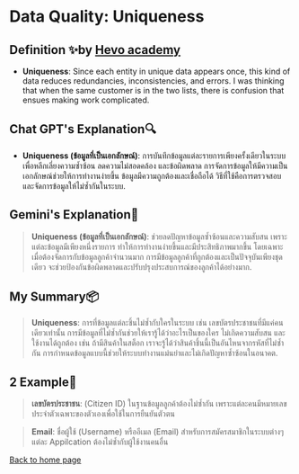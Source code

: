 # Data Quality: Uniqueness

## Definition ✨by [Hevo academy](https://hevoacademy.com/data-quality/what-is-data-quality/)

- **Uniqueness**: Since each entity in unique data appears once, this kind of data reduces redundancies, inconsistencies, and errors. I was thinking that when the same customer is in the two lists, there is confusion that ensues making work complicated.

## Chat GPT's Explanation🔍

- **Uniqueness (ข้อมูลที่เป็นเอกลักษณ์)**: การบันทึกข้อมูลแต่ละรายการเพียงครั้งเดียวในระบบ เพื่อหลีกเลี่ยงความซ้ำซ้อน ลดความไม่สอดคล้อง และข้อผิดพลาด การจัดการข้อมูลให้มีความเป็นเอกลักษณ์ช่วยให้การทำงานง่ายขึ้น ข้อมูลมีความถูกต้องและเชื่อถือได้ วิธีที่ใช้คือการตรวจสอบและจัดการข้อมูลให้ไม่ซ้ำกันในระบบ.

## Gemini's Explanation📖

> **Uniqueness (ข้อมูลที่เป็นเอกลักษณ์)**: ช่วยลดปัญหาข้อมูลซ้ำซ้อนและความสับสน เพราะแต่ละข้อมูลมีเพียงหนึ่งรายการ ทำให้การทำงานง่ายขึ้นและมีประสิทธิภาพมากขึ้น โดยเฉพาะเมื่อต้องจัดการกับข้อมูลลูกค้าจำนวนมาก การมีข้อมูลลูกค้าที่ถูกต้องและเป็นปัจจุบันเพียงชุดเดียว จะช่วยป้องกันข้อผิดพลาดและปรับปรุงประสบการณ์ของลูกค้าได้อย่างมาก.

## My Summary📦

> **Uniqueness**: การที่ข้อมูลแต่ละชิ้นไม่ซ้ำกับใครในระบบ เช่น เลขบัตรประชาชนที่มีแค่คนเดียวเท่านั้น การมีข้อมูลที่ไม่ซ้ำกันช่วยให้เรารู้ได้ว่าอะไรเป็นของใคร ไม่เกิดความสับสน และใช้งานได้ถูกต้อง เช่น ถ้ามีสินค้าในสต็อก เราจะรู้ได้ว่าสินค้าชิ้นนี้เป็นอันไหนจากรหัสที่ไม่ซ้ำกัน การกำหนดข้อมูลแบบนี้ช่วยให้ระบบทำงานแม่นยำและไม่เกิดปัญหาซ้ำซ้อนในอนาคต.

## 2 Example📰

> **เลขบัตรประชาชน**: (Citizen ID) ในฐานข้อมูลลูกค้าต้องไม่ซ้ำกัน เพราะแต่ละคนมีหมายเลขประจำตัวเฉพาะของตัวเองเพื่อใช้ในการยืนยันตัวตน

> **Email**: ชื่อผู้ใช้ (Username) หรืออีเมล (Email) สำหรับการสมัครสมาชิกในระบบต่างๆ แต่ละ Appilcation ต้องไม่ซ้ำกับผู้ใช้งานคนอื่น 

[Back to home page](README.md)
